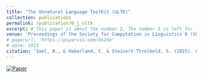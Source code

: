 ```yaml
---
title: "The Unnatural Language ToolKit (ULTK)"
collection: publications
permalink: /publication/0_j_ultk
excerpt: #'This paper is about the number 2. The number 3 is left for future work.' date: 
venue: 'Proceedings of the Society for Computation in Linguistics 8 (SCiL 2025)'
# paperurl: 'https://psyarxiv.com/b62de'
# date: 2023
citation: 'Imel, N., & Haberland, C. & Steinert-Threlkeld, S. (2025). &quot;The Unnatural Language ToolKit.&quot; <i>Society for Computation in Linguistics</i> (8)1:46. doi: https://doi.org/10.7275/scil.3144.'
---
```


[![Paper](https://img.shields.io/badge/paper-lightblue)](https://doi.org/10.7275/scil.3144)
